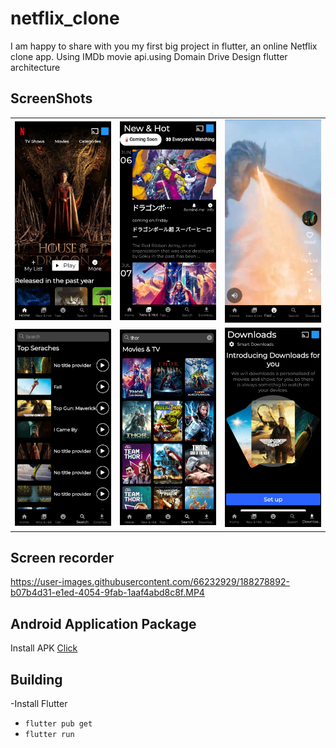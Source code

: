 # netflix_clone

I am happy to share with you my first big project in flutter, an online Netflix clone app.
Using IMDb movie api.using Domain Drive Design flutter architecture

## ScreenShots

<table>
    <tr>
        <td><img src="assets/images/screenshot1.jpg" width="300" /></td>
        <td><img src="assets/images/screenshot2.jpg" width="300" /></td>
        <td><img src="assets/images/screenshot3.jpg" width="300" /></td>
    </tr>
    <tr>
        <td><img src="assets/images/screenshot4.jpg" width="300" /></td>
        <td><img src="assets/images/screenshot5.jpg" width="300" /></td>
        <td><img src="assets/images/screenshot6.jpg" width="300" /></td>
    </tr>
</table>

## Screen recorder

https://user-images.githubusercontent.com/66232929/188278892-b07b4d31-e1ed-4054-9fab-1aaf4abd8c8f.MP4

## Android Application Package
Install APK [Click](https://drive.google.com/file/d/1CUuQoBCU_TeazzU8UQqsUO34lYVp68mW/view?usp=sharing)

## Building

-Install Flutter
- `flutter pub get`
- `flutter run`
